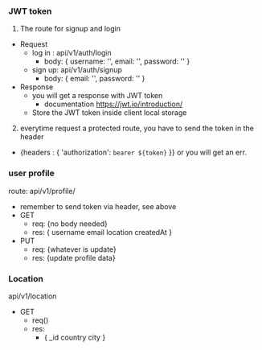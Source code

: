 

### JWT token
1. The route for signup and login
- Request
  - log in : api/v1/auth/login
    - body: {
      username: '',
      email: '',
      password: ''
    }
  - sign up: api/v1/auth/signup
    - body: {
        email: '',
        password: ''
      }
- Response
  - you will get a response with JWT token
    - documentation https://jwt.io/introduction/
  - Store the JWT token inside client local storage

2. everytime request a protected route, you have to send the token in the header
  - {headers : {
    'authorization': `bearer ${token}`
  }}
or you will get an err.


### user profile
route: api/v1/profile/
  - remember to send token via header, see above
- GET
  - req: {no body needed}
  - res: {
    username
    email
    location
    createdAt
  }
- PUT
  - req: {whatever is update}
  - res: {update profile data}

### Location

api/v1/location
- GET
  - req()
  - res:
    - {
      _id
      country
      city
    }
